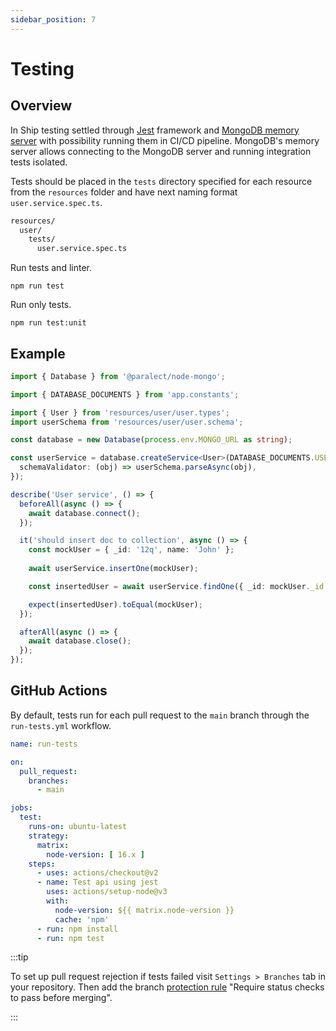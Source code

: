 ```yaml
---
sidebar_position: 7
---
```


# Testing

## Overview

In Ship testing settled through [Jest](https://jestjs.io/) framework and [MongoDB memory server](https://github.com/nodkz/mongodb-memory-server#available-options) with possibility running them in CI/CD pipeline. MongoDB's memory server allows connecting to the MongoDB server and running integration tests isolated.

Tests should be placed in the `tests` directory specified for each resource from the `resources` folder and have next naming format `user.service.spec.ts`.

```markdown title=my-app/apps/api/src/resources/user/tests/user.service.spec.ts
resources/
  user/
    tests/
      user.service.spec.ts
```

Run tests and linter.

```shell
npm run test
```

Run only tests.

```shell
npm run test:unit
```

## Example

```typescript
import { Database } from '@paralect/node-mongo';

import { DATABASE_DOCUMENTS } from 'app.constants';

import { User } from 'resources/user/user.types';
import userSchema from 'resources/user/user.schema';

const database = new Database(process.env.MONGO_URL as string);

const userService = database.createService<User>(DATABASE_DOCUMENTS.USERS, {
  schemaValidator: (obj) => userSchema.parseAsync(obj),
});

describe('User service', () => {
  beforeAll(async () => {
    await database.connect();
  });

  it('should insert doc to collection', async () => {
    const mockUser = { _id: '12q', name: 'John' };
    
    await userService.insertOne(mockUser);

    const insertedUser = await userService.findOne({ _id: mockUser._id });

    expect(insertedUser).toEqual(mockUser);
  });

  afterAll(async () => {
    await database.close();
  });
});
```

## GitHub Actions

By default, tests run for each pull request to the `main` branch through the `run-tests.yml` workflow.

```yaml title='run-tests.yml'
name: run-tests

on:
  pull_request:
    branches:
      - main

jobs:
  test:
    runs-on: ubuntu-latest
    strategy:
      matrix:
        node-version: [ 16.x ]
    steps:
      - uses: actions/checkout@v2
      - name: Test api using jest
        uses: actions/setup-node@v3
        with:
          node-version: ${{ matrix.node-version }}
          cache: 'npm'
      - run: npm install
      - run: npm test
```

:::tip

To set up pull request rejection if tests failed visit `Settings > Branches` tab in your repository. Then add the branch [protection rule](https://docs.github.com/en/repositories/configuring-branches-and-merges-in-your-repository/defining-the-mergeability-of-pull-requests/managing-a-branch-protection-rule
) "Require status checks to pass before merging".

:::
